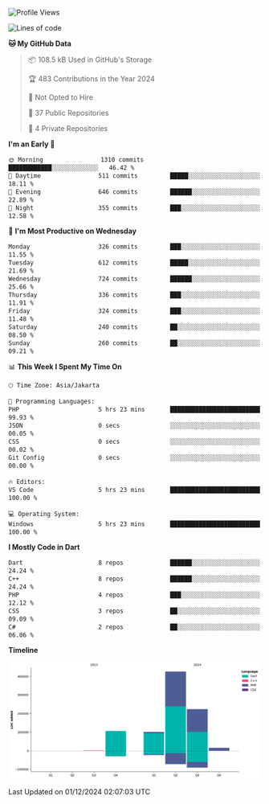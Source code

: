 <!--START_SECTION:waka-->
![Profile Views](http://img.shields.io/badge/Profile%20Views-1-blue)

![Lines of code](https://img.shields.io/badge/From%20Hello%20World%20I%27ve%20Written-869.2%20thousand%20lines%20of%20code-blue)

**🐱 My GitHub Data** 

> 📦 108.5 kB Used in GitHub's Storage 
 > 
> 🏆 483 Contributions in the Year 2024
 > 
> 🚫 Not Opted to Hire
 > 
> 📜 37 Public Repositories 
 > 
> 🔑 4 Private Repositories 
 > 
**I'm an Early 🐤** 

```text
🌞 Morning                1310 commits        ████████████░░░░░░░░░░░░░   46.42 % 
🌆 Daytime                511 commits         █████░░░░░░░░░░░░░░░░░░░░   18.11 % 
🌃 Evening                646 commits         ██████░░░░░░░░░░░░░░░░░░░   22.89 % 
🌙 Night                  355 commits         ███░░░░░░░░░░░░░░░░░░░░░░   12.58 % 
```
📅 **I'm Most Productive on Wednesday** 

```text
Monday                   326 commits         ███░░░░░░░░░░░░░░░░░░░░░░   11.55 % 
Tuesday                  612 commits         █████░░░░░░░░░░░░░░░░░░░░   21.69 % 
Wednesday                724 commits         ██████░░░░░░░░░░░░░░░░░░░   25.66 % 
Thursday                 336 commits         ███░░░░░░░░░░░░░░░░░░░░░░   11.91 % 
Friday                   324 commits         ███░░░░░░░░░░░░░░░░░░░░░░   11.48 % 
Saturday                 240 commits         ██░░░░░░░░░░░░░░░░░░░░░░░   08.50 % 
Sunday                   260 commits         ██░░░░░░░░░░░░░░░░░░░░░░░   09.21 % 
```


📊 **This Week I Spent My Time On** 

```text
🕑︎ Time Zone: Asia/Jakarta

💬 Programming Languages: 
PHP                      5 hrs 23 mins       █████████████████████████   99.93 % 
JSON                     0 secs              ░░░░░░░░░░░░░░░░░░░░░░░░░   00.05 % 
CSS                      0 secs              ░░░░░░░░░░░░░░░░░░░░░░░░░   00.02 % 
Git Config               0 secs              ░░░░░░░░░░░░░░░░░░░░░░░░░   00.00 % 

🔥 Editors: 
VS Code                  5 hrs 23 mins       █████████████████████████   100.00 % 

💻 Operating System: 
Windows                  5 hrs 23 mins       █████████████████████████   100.00 % 
```

**I Mostly Code in Dart** 

```text
Dart                     8 repos             ██████░░░░░░░░░░░░░░░░░░░   24.24 % 
C++                      8 repos             ██████░░░░░░░░░░░░░░░░░░░   24.24 % 
PHP                      4 repos             ███░░░░░░░░░░░░░░░░░░░░░░   12.12 % 
CSS                      3 repos             ██░░░░░░░░░░░░░░░░░░░░░░░   09.09 % 
C#                       2 repos             ██░░░░░░░░░░░░░░░░░░░░░░░   06.06 % 
```



**Timeline**

![Lines of Code chart](https://raw.githubusercontent.com/PradiptaAhmad/PradiptaAhmad/main/assets/bar_graph.png)


 Last Updated on 01/12/2024 02:07:03 UTC
<!--END_SECTION:waka-->
